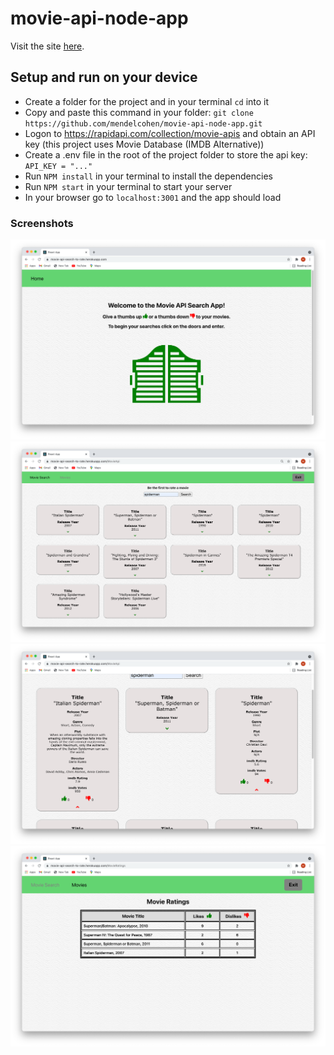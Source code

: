 # movie-api-node-app

Visit the site [here](https://movie-api-search-to-rate.herokuapp.com).

## Setup and run on your device

- Create a folder for the project and in your terminal `cd` into it
- Copy and paste this command in your folder: `git clone https://github.com/mendelcohen/movie-api-node-app.git`
- Logon to https://rapidapi.com/collection/movie-apis and obtain an API key (this project uses Movie Database (IMDB Alternative))
- Create a .env file in the root of the project folder to store the api key: `API_KEY = "..."`
- Run `NPM install` in your terminal to install the dependencies
- Run `NPM start` in your terminal to start your server
- In your browser go to `localhost:3001` and the app should load

### Screenshots

![Landing Page](Screenshots/LandingPage.png)
![Search by movie name and be first to rate](Screenshots/SearchMovieName1.png)
![Click on movie dropdown arrow to see movie data and to rate](Screenshots/MovieDropdown.png)
![Ratings Chart Format](Screenshots/RatingsChartFormat.png)
